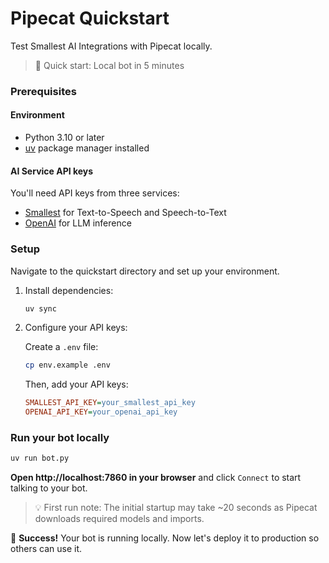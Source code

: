 # Pipecat Quickstart

Test Smallest AI Integrations with Pipecat locally. 

> 🎯 Quick start: Local bot in 5 minutes

### Prerequisites

#### Environment

- Python 3.10 or later
- [uv](https://docs.astral.sh/uv/getting-started/installation/) package manager installed

#### AI Service API keys

You'll need API keys from three services:

- [Smallest](https://console.smallest.ai/apikeys) for Text-to-Speech and Speech-to-Text
- [OpenAI](https://auth.openai.com/create-account) for LLM inference

### Setup

Navigate to the quickstart directory and set up your environment.

1. Install dependencies:

   ```bash
   uv sync
   ```

2. Configure your API keys:

   Create a `.env` file:

   ```bash
   cp env.example .env
   ```

   Then, add your API keys:

   ```ini
   SMALLEST_API_KEY=your_smallest_api_key
   OPENAI_API_KEY=your_openai_api_key
   ```

### Run your bot locally

```bash
uv run bot.py
```

**Open http://localhost:7860 in your browser** and click `Connect` to start talking to your bot.

> 💡 First run note: The initial startup may take ~20 seconds as Pipecat downloads required models and imports.

🎉 **Success!** Your bot is running locally. Now let's deploy it to production so others can use it.